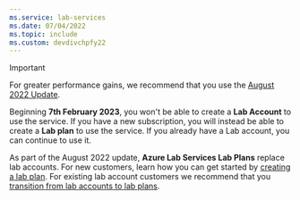 ```yaml
---
ms.service: lab-services
ms.date: 07/04/2022
ms.topic: include
ms.custom: devdivchpfy22
---
```


> [!IMPORTANT]
> For greater performance gains, we recommend that you use the [August 2022 Update](../lab-services-whats-new.md).
>
> Beginning **7th February 2023**, you won't be able to create a **Lab Account** to use the service. If you have a new subscription, you will instead be able to create a **Lab plan** to use the service. If you already have a Lab account, you can continue to use it.
>
> As part of the August 2022 update, **Azure Lab Services Lab Plans** replace lab accounts. For new customers, learn how you can get started by [creating a lab plan](../quick-create-resources.mdd). For existing lab account customers we recommend that you [transition from lab accounts to lab plans](../migrate-to-2022-update.md).
